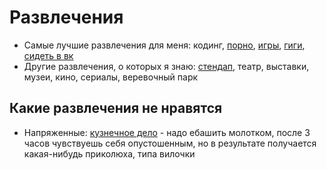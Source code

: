 # Развлечения

- Самые лучшие развлечения для меня: кодинг, [порно](./Porn.md), [игры](./Games.md), [гиги](./Gigs.md), [сидеть в вк](VK/index.md)
- Другие развлечения, о которых я знаю: [стендап](./Standup.md), театр, выставки, музеи, кино, сериалы, веревочный парк

## Какие развлечения не нравятся

- Напряженные: [кузнечное дело](https://xn--1-ntbin2a8e.xn--p1ai/) - надо ебашить молотком, после 3 часов чувствуешь
  себя опустошенным, но в результате получается какая-нибудь приколюха, типа вилочки